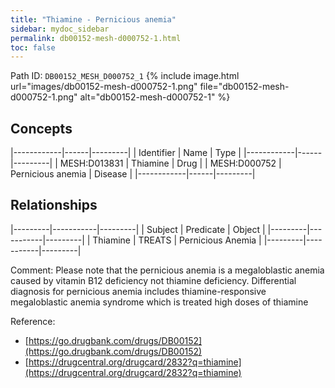```yaml
---
title: "Thiamine - Pernicious anemia"
sidebar: mydoc_sidebar
permalink: db00152-mesh-d000752-1.html
toc: false 
---
```



Path ID: `DB00152_MESH_D000752_1`
{% include image.html url="images/db00152-mesh-d000752-1.png" file="db00152-mesh-d000752-1.png" alt="db00152-mesh-d000752-1" %}

## Concepts

|------------|------|---------|
| Identifier | Name | Type    |
|------------|------|---------|
| MESH:D013831 | Thiamine | Drug |
| MESH:D000752 | Pernicious anemia | Disease |
|------------|------|---------|

## Relationships

|---------|-----------|---------|
| Subject | Predicate | Object  |
|---------|-----------|---------|
| Thiamine | TREATS | Pernicious Anemia |
|---------|-----------|---------|

Comment: Please note that the pernicious anemia is a megaloblastic anemia caused by vitamin B12 deficiency not thiamine deficiency. Differential diagnosis for pernicious anemia includes thiamine-responsive megaloblastic anemia syndrome which is treated high doses of thiamine

Reference: 
  - [https://go.drugbank.com/drugs/DB00152](https://go.drugbank.com/drugs/DB00152)
  - [https://drugcentral.org/drugcard/2832?q=thiamine](https://drugcentral.org/drugcard/2832?q=thiamine)
